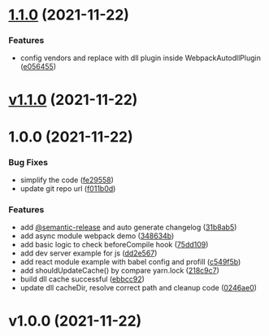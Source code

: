 # [1.1.0](https://github.com/JimmyLv/webpack-autodll-plugin/compare/v1.0.0...v1.1.0) (2021-11-22)


### Features

* config vendors and replace with dll plugin inside WebpackAutodllPlugin ([e056455](https://github.com/JimmyLv/webpack-autodll-plugin/commit/e0564552f4b36577a3247cc0af1834b45f89c8bf))





# [v1.1.0](https://github.com/JimmyLv/webpack-autodll-plugin/compare/v1.0.0...v1.1.0) (2021-11-22)

# 1.0.0 (2021-11-22)


### Bug Fixes

* simplify the code ([fe29558](https://github.com/JimmyLv/webpack-autodll-plugin/commit/fe295585dd039c3959134df3c312c2d41f648cbd))
* update git repo url ([f011b0d](https://github.com/JimmyLv/webpack-autodll-plugin/commit/f011b0d2b02f4f68266cf71255e70e89a6e1f28d))


### Features

* add [@semantic-release](https://github.com/semantic-release) and auto generate changelog ([31b8ab5](https://github.com/JimmyLv/webpack-autodll-plugin/commit/31b8ab56d6f9e92b0e7302550d2a0dbc596606c1))
* add async module webpack demo ([348634b](https://github.com/JimmyLv/webpack-autodll-plugin/commit/348634b3e4ba0eec417f97799488d6481383cdf4))
* add basic logic to check beforeCompile hook ([75dd109](https://github.com/JimmyLv/webpack-autodll-plugin/commit/75dd10931f7fde5532d5f19858ebe05e26f970dd))
* add dev server example for js ([dd2e567](https://github.com/JimmyLv/webpack-autodll-plugin/commit/dd2e5676689e1651dc67a2c57a2d8439c501a258))
* add react module example with babel config and profill ([c549f5b](https://github.com/JimmyLv/webpack-autodll-plugin/commit/c549f5b30151d6e32360acb88f3636f9b6cc3672))
* add shouldUpdateCache() by compare yarn.lock ([218c9c7](https://github.com/JimmyLv/webpack-autodll-plugin/commit/218c9c7630f033a259285ae1c258d4caf8a8091d))
* build dll cache successful ([ebbcc92](https://github.com/JimmyLv/webpack-autodll-plugin/commit/ebbcc92781b32d2e2b7900e5171a149a1a4a8639))
* update dll cacheDir, resolve correct path and cleanup code ([0246ae0](https://github.com/JimmyLv/webpack-autodll-plugin/commit/0246ae0abe639b2c375d27cebcd3b6d042476c28))





# v1.0.0 (2021-11-22)
